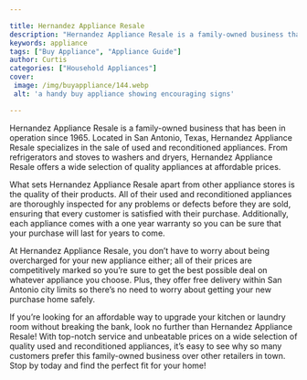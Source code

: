 ```yaml
---

title: Hernandez Appliance Resale
description: "Hernandez Appliance Resale is a family-owned business that has been in operation since 1965. Located in San Antonio, Texas, Hernan...learn about it in this post"
keywords: appliance
tags: ["Buy Appliance", "Appliance Guide"]
author: Curtis
categories: ["Household Appliances"]
cover: 
 image: /img/buyappliance/144.webp
 alt: 'a handy buy appliance showing encouraging signs'

---
```


Hernandez Appliance Resale is a family-owned business that has been in operation since 1965. Located in San Antonio, Texas, Hernandez Appliance Resale specializes in the sale of used and reconditioned appliances. From refrigerators and stoves to washers and dryers, Hernandez Appliance Resale offers a wide selection of quality appliances at affordable prices. 

What sets Hernandez Appliance Resale apart from other appliance stores is the quality of their products. All of their used and reconditioned appliances are thoroughly inspected for any problems or defects before they are sold, ensuring that every customer is satisfied with their purchase. Additionally, each appliance comes with a one year warranty so you can be sure that your purchase will last for years to come. 

At Hernandez Appliance Resale, you don’t have to worry about being overcharged for your new appliance either; all of their prices are competitively marked so you’re sure to get the best possible deal on whatever appliance you choose. Plus, they offer free delivery within San Antonio city limits so there’s no need to worry about getting your new purchase home safely. 

If you’re looking for an affordable way to upgrade your kitchen or laundry room without breaking the bank, look no further than Hernandez Appliance Resale! With top-notch service and unbeatable prices on a wide selection of quality used and reconditioned appliances, it’s easy to see why so many customers prefer this family-owned business over other retailers in town. Stop by today and find the perfect fit for your home!
